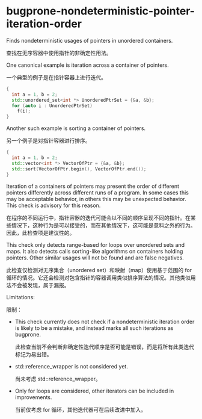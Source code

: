 # bugprone-nondeterministic-pointer-iteration-order

Finds nondeterministic usages of pointers in unordered containers.

查找在无序容器中使用指针的非确定性用法。

One canonical example is iteration across a container of pointers.

一个典型的例子是在指针容器上进行迭代。

```c++
{
  int a = 1, b = 2;
  std::unordered_set<int *> UnorderedPtrSet = {&a, &b};
  for (auto i : UnorderedPtrSet)
    f(i);
}
```

Another such example is sorting a container of pointers.

另一个例子是对指针容器进行排序。

```c++
{
  int a = 1, b = 2;
  std::vector<int *> VectorOfPtr = {&a, &b};
  std::sort(VectorOfPtr.begin(), VectorOfPtr.end());
}
```

Iteration of a containers of pointers may present the order of different
pointers differently across different runs of a program. In some cases
this may be acceptable behavior, in others this may be unexpected
behavior. This check is advisory for this reason.

在程序的不同运行中，指针容器的迭代可能会以不同的顺序呈现不同的指针。在某些情况下，这种行为是可以接受的，而在其他情况下，这可能是意料之外的行为。因此，此检查项是建议性的。

This check only detects range-based for loops over unordered sets and
maps. It also detects calls sorting-like algorithms on containers
holding pointers. Other similar usages will not be found and are false
negatives.

此检查仅检测对无序集合（unordered set）和映射（map）使用基于范围的 for 循环的情况。它还会检测对包含指针的容器调用类似排序算法的情况。其他类似用法不会被发现，属于漏报。

Limitations:

限制：

- This check currently does not check if a nondeterministic iteration
  order is likely to be a mistake, and instead marks all such
  iterations as bugprone.

  此检查当前不会判断非确定性迭代顺序是否可能是错误，而是将所有此类迭代标记为易出错。

- std::reference_wrapper is not considered yet.

  尚未考虑 std::reference_wrapper。

- Only for loops are considered, other iterators can be included in
  improvements.

  当前仅考虑 for 循环，其他迭代器可在后续改进中加入。
